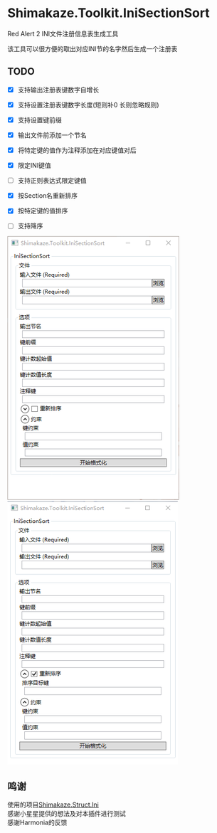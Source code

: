 # Shimakaze.Toolkit.IniSectionSort
Red Alert 2 INI文件注册信息表生成工具

该工具可以很方便的取出对应INI节的名字然后生成一个注册表  

## TODO
- [x] 支持输出注册表键数字自增长
- [x] 支持设置注册表键数字长度(短则补0 长则忽略规则)
- [x] 支持设置键前缀
- [x] 输出文件前添加一个节名
- [x] 将特定键的值作为注释添加在对应键值对后
- [x] 限定INI键值
- [ ] 支持正则表达式限定键值
- [x] 按Section名重新排序
- [x] 按特定键的值排序
- [ ] 支持降序


![UI图片-折叠](./imgs/QQ截图20200831213759.png)
![UI图片-展开](./imgs/QQ截图20200831213551.png)


## 鸣谢
使用的项目[Shimakaze.Struct.Ini](https://github.com/ShimakazeProject/Shimakaze.Struct.Ini)  
感谢小星星提供的想法及对本插件进行测试  
感谢Harmonia的反馈